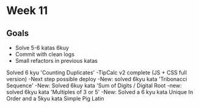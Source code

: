 # Week 11

## Goals
- Solve 5-6 katas 6kuy 
- Commit with clean logs 
- Small refactors in previous katas 

Solved 6 kyu 'Counting Duplicates' 
 -TipCalc v2 complete (JS + CSS full version)
 -Next step possible deploy
 -New: solved 6kyu kata 'Tribonacci Sequence'
 -New: Solved 6kuy kata 'Sum of Digits / Digital Root
 -new: solved 6kyu kata 'Multiples of 3 or 5'
 -New: Solved a 6 kyu kata Unique In Order and a 5kyu kata Simple Pig Latin
